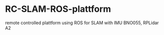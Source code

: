 # RC-SLAM-ROS-plattform

remote controlled plattform using ROS for SLAM with IMU BNO055, RPLidar A2
